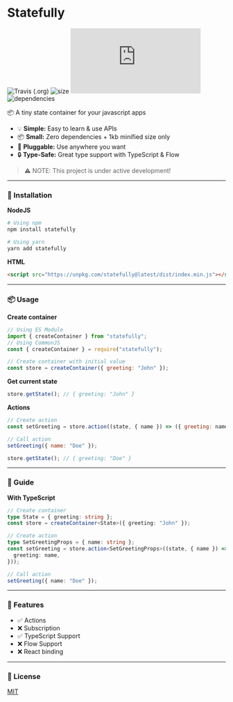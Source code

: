 # Statefully

![Travis (.org)](https://img.shields.io/travis/rahmanfadhil/statefully.svg) ![size](https://badgen.net/npm/v/statefully) ![size](https://badgen.net/badgesize/normal/https://unpkg.com/statefully@0.1.3/dist/index.js) ![dependencies](https://badgen.net/npm/dependents/statefully)

📦 A tiny state container for your javascript apps

- 💡 **Simple:** Easy to learn & use APIs
- 📦 **Small:** Zero dependencies + 1kb minified size only
- 🔌 **Pluggable:** Use anywhere you want
- 🔒 **Type-Safe:** Great type support with TypeScript & Flow

> ⚠ NOTE: This project is under active development!

---

### 🔧 Installation

**NodeJS**

```sh
# Using npm
npm install statefully

# Using yarn
yarn add statefully
```

**HTML**

```html
<script src="https://unpkg.com/statefully@latest/dist/index.min.js"></script>
```

---

### 📦 Usage

**Create container**

```js
// Using ES Module
import { createContainer } from "statefully";
// Using CommonJS
const { createContainer } = require("statefully");

// Create container with initial value
const store = createContainer({ greeting: "John" });
```

**Get current state**

```js
store.getState(); // { greeting: "John" }
```

**Actions**

```js
// Create action
const setGreeting = store.action((state, { name }) => ({ greeting: name }));

// Call action
setGreeting({ name: "Doe" });

store.getState(); // { greeting: "Doe" }
```

---

### 📝 Guide

**With TypeScript**

```ts
// Create container
type State = { greeting: string };
const store = createContainer<State>({ greeting: "John" });

// Create action
type SetGreetingProps = { name: string };
const setGreeting = store.action<SetGreetingProps>((state, { name }) => ({
  greeting: name,
}));

// Call action
setGreeting({ name: "Doe" });
```

---

### 🌟 Features

- ✅ Actions
- ❌ Subscription
- ✅ TypeScript Support
- ❌ Flow Support
- ❌ React binding

---

### 🔑 License

[MIT](https://oss.ninja/mit/rahmanfadhil)
